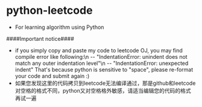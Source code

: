 # python-leetcode
- For learning algorithm using Python

####Important notice####

- if you simply copy and paste my code to leetcode OJ, you may find compile error like following:\n
--     "IndentationError: unindent does not match any outer indentation level"\n
--     "IndentationError: unexpected indent"
  That's because python is sensitive to "space", please re-format your code and submit again :)
- 如果您发现这里的代码拷贝到leetcode无法编译通过，那是github和leetcode对空格的格式不同，python又对空格格外敏感，请适当编辑您的代码的格式   再试一遍
